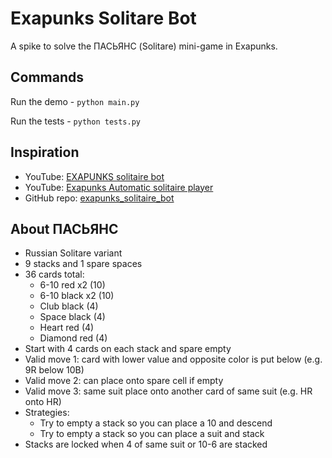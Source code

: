 # Exapunks Solitare Bot

A spike to solve the ПАСЬЯНС (Solitare) mini-game in Exapunks.

## Commands

Run the demo - `python main.py`

Run the tests - `python tests.py`

## Inspiration

- YouTube: [EXAPUNKS solitaire bot](https://www.youtube.com/watch?v=bkp6n52KBZ0)
- YouTube: [Exapunks Automatic solitaire player](https://www.youtube.com/watch?v=ZFTDrvYOFHg)
- GitHub repo: [exapunks_solitaire_bot](https://github.com/aaronrudkin/exapunks_solitaire_bot)

## About ПАСЬЯНС

- Russian Solitare variant
- 9 stacks and 1 spare spaces
- 36 cards total:
  - 6-10 red x2 (10)
  - 6-10 black x2 (10)
  - Club black (4)
  - Space black (4)
  - Heart red (4)
  - Diamond red (4)
- Start with 4 cards on each stack and spare empty
- Valid move 1: card with lower value and opposite color is put below (e.g. 9R below 10B)
- Valid move 2: can place onto spare cell if empty
- Valid move 3: same suit place onto another card of same suit (e.g. HR onto HR)
- Strategies:
  - Try to empty a stack so you can place a 10 and descend
  - Try to empty a stack so you can place a suit and stack
- Stacks are locked when 4 of same suit or 10-6 are stacked
